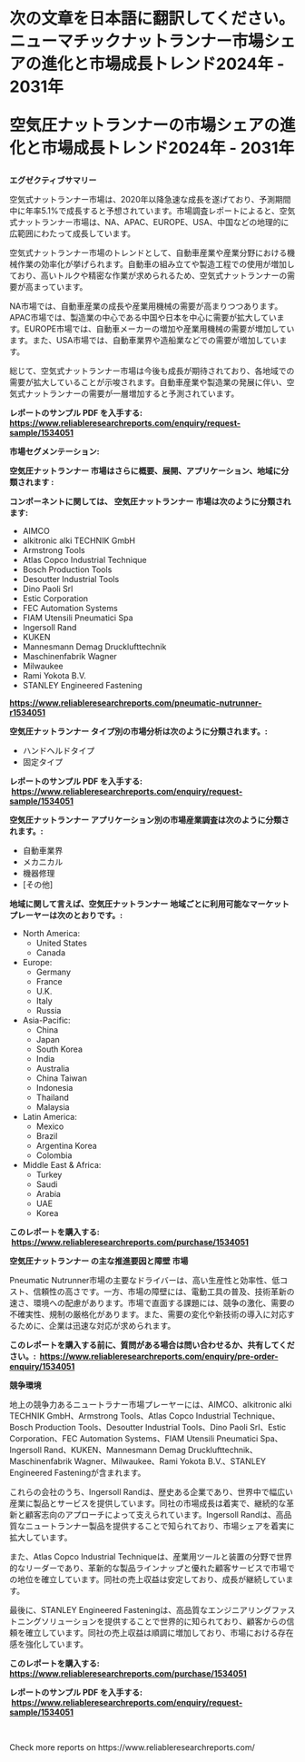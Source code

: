 <p><h1>次の文章を日本語に翻訳してください。 ニューマチックナットランナー市場シェアの進化と市場成長トレンド2024年 - 2031年

空気圧ナットランナーの市場シェアの進化と市場成長トレンド2024年 - 2031年</h1></p><p><strong>エグゼクティブサマリー</strong></p>
<p><p>空気式ナットランナー市場は、2020年以降急速な成長を遂げており、予測期間中に年率5.1%で成長すると予想されています。市場調査レポートによると、空気式ナットランナー市場は、NA、APAC、EUROPE、USA、中国などの地理的に広範囲にわたって成長しています。</p><p>空気式ナットランナー市場のトレンドとして、自動車産業や産業分野における機械作業の効率化が挙げられます。自動車の組み立てや製造工程での使用が増加しており、高いトルクや精密な作業が求められるため、空気式ナットランナーの需要が高まっています。</p><p>NA市場では、自動車産業の成長や産業用機械の需要が高まりつつあります。APAC市場では、製造業の中心である中国や日本を中心に需要が拡大しています。EUROPE市場では、自動車メーカーの増加や産業用機械の需要が増加しています。また、USA市場では、自動車業界や造船業などでの需要が増加しています。</p><p>総じて、空気式ナットランナー市場は今後も成長が期待されており、各地域での需要が拡大していることが示唆されます。自動車産業や製造業の発展に伴い、空気式ナットランナーの需要が一層増加すると予測されています。</p></p>
<p><strong>レポートのサンプル PDF を入手する: <a href="https://www.reliableresearchreports.com/enquiry/request-sample/1534051">https://www.reliableresearchreports.com/enquiry/request-sample/1534051</a></strong></p>
<p><strong>市場セグメンテーション:</strong></p>
<p><strong> 空気圧ナットランナー 市場はさらに概要、展開、アプリケーション、地域に分類されます :</strong></p>
<p><strong>コンポーネントに関しては、 空気圧ナットランナー 市場は次のように分類されます: &nbsp;</strong></p>
<p><ul><li>AIMCO</li><li>alkitronic alki TECHNIK GmbH</li><li>Armstrong Tools</li><li>Atlas Copco Industrial Technique</li><li>Bosch Production Tools</li><li>Desoutter Industrial Tools</li><li>Dino Paoli Srl</li><li>Estic Corporation</li><li>FEC Automation Systems</li><li>FIAM Utensili Pneumatici Spa</li><li>Ingersoll Rand</li><li>KUKEN</li><li>Mannesmann Demag Drucklufttechnik</li><li>Maschinenfabrik Wagner</li><li>Milwaukee</li><li>Rami Yokota B.V.</li><li>STANLEY Engineered Fastening</li></ul></p>
<p><strong><a href="https://www.reliableresearchreports.com/pneumatic-nutrunner-r1534051">https://www.reliableresearchreports.com/pneumatic-nutrunner-r1534051</a></strong></p>
<p><strong> 空気圧ナットランナー タイプ別の市場分析は次のように分類されます。:</strong></p>
<p><ul><li>ハンドヘルドタイプ</li><li>固定タイプ</li></ul></p>
<p><strong>レポートのサンプル PDF を入手する: &nbsp;<a href="https://www.reliableresearchreports.com/enquiry/request-sample/1534051">https://www.reliableresearchreports.com/enquiry/request-sample/1534051</a></strong></p>
<p><strong> 空気圧ナットランナー アプリケーション別の市場産業調査は次のように分類されます。:</strong></p>
<p><ul><li>自動車業界</li><li>メカニカル</li><li>機器修理</li><li>[その他]</li></ul></p>
<p><strong>地域に関して言えば、空気圧ナットランナー 地域ごとに利用可能なマーケットプレーヤーは次のとおりです。:</strong></p>
<p><ul>
    <li>
        North America:
        <ul>
            <li>United States</li>
            <li>Canada</li>
        </ul>
    </li>
    <li>
        Europe:
        <ul>
            <li>Germany</li>
            <li>France</li>
            <li>U.K.</li>
            <li>Italy</li>
            <li>Russia</li>
        </ul>
    </li>
    <li>
        Asia-Pacific:
        <ul>
            <li>China</li>
            <li>Japan</li>
            <li>South Korea</li>
            <li>India</li>
            <li>Australia</li>
            <li>China Taiwan</li>
            <li>Indonesia</li>
            <li>Thailand</li>
            <li>Malaysia</li>
        </ul>
    </li>
    <li>
        Latin America:
        <ul>
            <li>Mexico</li>
            <li>Brazil</li>
            <li>Argentina Korea</li>
            <li>Colombia</li>
        </ul>
    </li>
    <li>
        Middle East & Africa:
        <ul>
            <li>Turkey</li>
            <li>Saudi</li>
            <li>Arabia</li>
            <li>UAE</li>
            <li>Korea</li>
        </ul>
    </li>
    </ul></p>
<p><strong>このレポートを購入する: &nbsp;<a href="https://www.reliableresearchreports.com/purchase/1534051">https://www.reliableresearchreports.com/purchase/1534051</a></strong></p>
<p><strong>空気圧ナットランナー の主な推進要因と障壁 市場</strong></p>
<p><p>Pneumatic Nutrunner市場の主要なドライバーは、高い生産性と効率性、低コスト、信頼性の高さです。一方、市場の障壁には、電動工具の普及、技術革新の速さ、環境への配慮があります。市場で直面する課題には、競争の激化、需要の不確実性、規制の厳格化があります。また、需要の変化や新技術の導入に対応するために、企業は迅速な対応が求められます。</p></p>
<p><strong>このレポートを購入する前に、質問がある場合は問い合わせるか、共有してください。:&nbsp; <a href="https://www.reliableresearchreports.com/enquiry/pre-order-enquiry/1534051">https://www.reliableresearchreports.com/enquiry/pre-order-enquiry/1534051</a></strong></p>
<p><strong>競争環境</strong></p>
<p><p>地上の競争力あるニュートラナー市場プレーヤーには、AIMCO、alkitronic alki TECHNIK GmbH、Armstrong Tools、Atlas Copco Industrial Technique、Bosch Production Tools、Desoutter Industrial Tools、Dino Paoli Srl、Estic Corporation、FEC Automation Systems、FIAM Utensili Pneumatici Spa、Ingersoll Rand、KUKEN、Mannesmann Demag Drucklufttechnik、Maschinenfabrik Wagner、Milwaukee、Rami Yokota B.V.、STANLEY Engineered Fasteningが含まれます。</p><p>これらの会社のうち、Ingersoll Randは、歴史ある企業であり、世界中で幅広い産業に製品とサービスを提供しています。同社の市場成長は着実で、継続的な革新と顧客志向のアプローチによって支えられています。Ingersoll Randは、高品質なニュートランナー製品を提供することで知られており、市場シェアを着実に拡大しています。</p><p>また、Atlas Copco Industrial Techniqueは、産業用ツールと装置の分野で世界的なリーダーであり、革新的な製品ラインナップと優れた顧客サービスで市場での地位を確立しています。同社の売上収益は安定しており、成長が継続しています。</p><p>最後に、STANLEY Engineered Fasteningは、高品質なエンジニアリングファストニングソリューションを提供することで世界的に知られており、顧客からの信頼を確立しています。同社の売上収益は順調に増加しており、市場における存在感を強化しています。</p></p>
<p><strong>このレポートを購入する: &nbsp; <a href="https://www.reliableresearchreports.com/purchase/1534051">https://www.reliableresearchreports.com/purchase/1534051</a></strong></p>
<p><strong>レポートのサンプル PDF を入手する: &nbsp;<a href="https://www.reliableresearchreports.com/enquiry/request-sample/1534051">https://www.reliableresearchreports.com/enquiry/request-sample/1534051</a></strong><strong></strong></p>
<p>&nbsp;</p>
<p>Check more reports on https://www.reliableresearchreports.com/</p>
